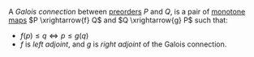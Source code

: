 A *Galois connection* between [preorders](/docs/math/defs/preorder.qmd) $P$ and $Q$, 
is a pair of [monotone maps](/docs/math/defs/monotone_map.qmd) $P \xrightarrow{f} Q$ and 
$Q \xrightarrow{g} P$ such that:

- $f(p) \leq q \iff p \leq g(q)$
- $f$ is *left adjoint*, and $g$ is *right adjoint* of the Galois connection.

